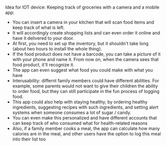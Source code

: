 Idea for IOT device: Keeping track of groceries with a camera and a mobile app:

- You can insert a camera in your kitchen that will scan food items and keep track of what is left.
- It will accordingly create shopping lists and can even order it online and have it delivered to your door.
- At first, you need to set up the inventory, but it shouldn't take long (about two hours to install the whole thing).
- If the food product does not have a barcode, you can take a picture of it with your phone and name it. From now on, when the camera sees that food product, it'll recognize it.
- The app can even suggest what food you could make with what you have
- Interusability: differnt family members could have different abilities. For example, some parents would not want to give their children the ability to order food, but they can still participate in the fun process of logging food.
- This app could also help with staying healthy, by ordering healthy ingredients, suggesting recipes with such ingredients, and setting alert systems when someone consumes a lot of sugar / candy.
- You can even make this personalized and have different accounts that can keep track of who consumed what for health-related reasons
- Also, if a family member cooks a meal, the app can calculate how many calories are in the meal, and other users have the option to log this meal into their list too
